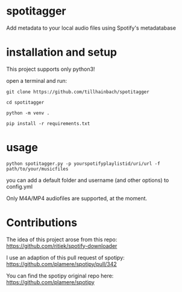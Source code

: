 # spotitagger
Add metadata to your local audio files using Spotify's metadatabase

# installation and setup
This project supports only python3! 

open a terminal and run:
```
git clone https://github.com/tillhainbach/spotitagger

cd spotitagger

python -m venv .

pip install -r requirements.txt
```

# usage
```
python spotitagger.py -p yourspotifyplaylistid/uri/url -f path/to/your/musicfiles
```

you can add a default folder and username (and other options) to config.yml

Only M4A/MP4 audiofiles are supported, at the moment.

# Contributions
The idea of this project arose from this repo: https://github.com/ritiek/spotify-downloader

I use an adaption of this pull request of spotipy: https://github.com/plamere/spotipy/pull/342

You can find the spotipy original repo here: https://github.com/plamere/spotipy






